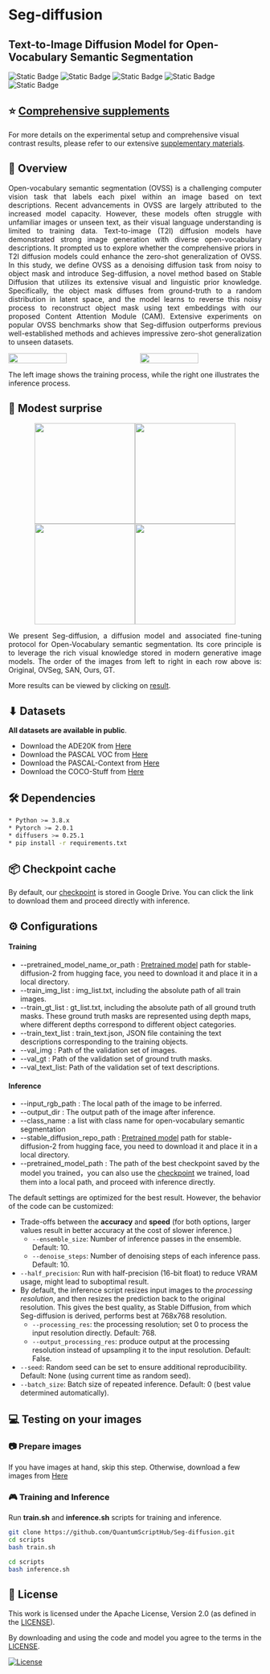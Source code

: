 # Seg-diffusion
## Text-to-Image Diffusion Model for Open-Vocabulary Semantic Segmentation
![Static Badge](https://img.shields.io/badge/Apache-blue?style=flat&label=license&labelColor=black&color=blue)
![Static Badge](https://img.shields.io/badge/passing-green?style=flat&label=build&labelColor=black&color=green)
![Static Badge](https://img.shields.io/badge/passing-green?style=flat&label=circleci&labelColor=black&color=green)
![Static Badge](https://img.shields.io/badge/welcome-green?style=flat&label=PRs&labelColor=black&color=green)
![Static Badge](https://img.shields.io/badge/Python-green?style=flat&label=Language&labelColor=black&color=green)

## ⭐ [Comprehensive supplements](https://github.com/QuantumScriptHub/Seg-diffusion/blob/semantic_segmentation/result/icasspsupp.pdf)
For more details on the experimental setup and comprehensive visual contrast results, please refer to our extensive [supplementary materials](https://github.com/QuantumScriptHub/Seg-diffusion/blob/semantic_segmentation/result/icasspsupp.pdf).  

##  📢 Overview
<p align="justify">
  Open-vocabulary semantic segmentation (OVSS) is a challenging computer vision task that labels each pixel within an image based on text descriptions. Recent advancements in OVSS are largely attributed to the increased model capacity. However, these models often struggle with unfamiliar images or unseen text, as their visual language understanding is limited to training data. Text-to-image (T2I) diffusion  models have demonstrated strong image generation with diverse open-vocabulary descriptions. It prompted us to explore whether the comprehensive priors in T2I diffusion models could enhance the zero-shot generalization of OVSS.
In this study, we define OVSS as a denoising diffusion task from noisy to object mask and introduce Seg-diffusion, a novel method based on Stable Diffusion that utilizes its extensive visual and linguistic prior knowledge. Specifically, the object mask diffuses from ground-truth to a random distribution in latent space, and the model learns to reverse this noisy process to reconstruct object mask using text embeddings with our proposed Content Attention Module (CAM). 
Extensive experiments on popular OVSS benchmarks show that Seg-diffusion outperforms previous well-established methods and achieves impressive zero-shot  generalization to unseen datasets.
</p>

<div style="display:flex; justify-content:space-between;">
    <img src="result/finaltrain.jpg" width="48%">
    <img src="result/finalinfer.jpg" width="48%">
</div>

The left image shows the training process, while the right one illustrates the inference process.
##  🚀 Modest surprise

<p align="center" style="margin: 0; padding: 0;">
    <img src="result/18.png" height="200" style="margin: 0; padding: 0;"/><img src="result/1.png" height="200" style="margin: 0; padding: 0;"/><img src="result/10.png" height="200" style="margin: 0; padding: 0;"/><img src="result/6.png" height="200" style="margin: 0; padding: 0;"/>
</p>

<p align="justify">
We present Seg-diffusion, a diffusion model and associated fine-tuning protocol for Open-Vocabulary semantic segmentation. Its core principle is to leverage the rich visual knowledge stored in modern generative image models. The order of the images from left to right in each row above is: Original, OVSeg, SAN, Ours, GT.
</p> 

More results can be viewed by clicking on [result](./result).

## ⬇ Datasets
**All datasets are available in public**.
* Download the ADE20K from [Here](https://groups.csail.mit.edu/vision/datasets/ADE20K/)
* Download the PASCAL VOC from [Here](https://datasetninja.com/pascal-voc-2012#download)
* Download the PASCAL-Context from [Here](https://cs.stanford.edu/~roozbeh/pascal-context/#download)
* Download the COCO-Stuff from [Here](https://github.com/nightrome/cocostuff)
  
## 🛠️  Dependencies
```bash
* Python >= 3.8.x
* Pytorch >= 2.0.1
* diffusers >= 0.25.1
* pip install -r requirements.txt
```
## 📦 Checkpoint cache

By default, our [checkpoint](https://drive.google.com/file/d/1o8gBxJAgppyGZYZ_NeuHRv3gL6mhf_B3/view?usp=drive_link) is stored in Google Drive.
You can click the link to download them and proceed directly with inference.

## ⚙ Configurations

#### Training

- --pretrained_model_name_or_path : [Pretrained model](https://huggingface.co/stabilityai/stable-diffusion-2/tree/main) path for stable-diffusion-2 from hugging face, you need to download it and place it in a local directory.  
- --train_img_list : img_list.txt, including the absolute path of all train images.  
- --train_gt_list : gt_list.txt, including the absolute path of all ground truth masks. These ground truth masks are represented using depth maps, where different depths correspond to different object categories.
- --train_text_list : train_text.json, JSON file containing the text descriptions corresponding to the training objects.
- --val_img : Path of the validation set of images.  
- --val_gt : Path of the validation set of ground truth masks.
- --val_text_list: Path of the validation set of text descriptions. 

#### Inference 

- --input_rgb_path : The local path of the image to be inferred.
- --output_dir : The output path of the image after inference.
- --class_name : a list with class name for open-vocabulary semantic segmentation
- --stable_diffusion_repo_path : [Pretrained model](https://huggingface.co/stabilityai/stable-diffusion-2/tree/main) path for stable-diffusion-2 from hugging face, you need to download it and place it in a local directory.
- --pretrained_model_path : The path of the best checkpoint saved by the model you trained，you can also use the [checkpoint](https://drive.google.com/file/d/1o8gBxJAgppyGZYZ_NeuHRv3gL6mhf_B3/view?usp=drive_link) we trained, load them into a local path, and proceed with inference directly.


The default settings are optimized for the best result. However, the behavior of the code can be customized:
- Trade-offs between the **accuracy** and **speed** (for both options, larger values result in better accuracy at the cost of slower inference.)
  - `--ensemble_size`: Number of inference passes in the ensemble. Default: 10.
  - `--denoise_steps`: Number of denoising steps of each inference pass. Default: 10.
- `--half_precision`: Run with half-precision (16-bit float) to reduce VRAM usage, might lead to suboptimal result.
- By default, the inference script resizes input images to the *processing resolution*, and then resizes the prediction back to the original resolution. This gives the best quality, as Stable Diffusion, from which Seg-diffusion is derived, performs best at 768x768 resolution.  
  - `--processing_res`: the processing resolution; set 0 to process the input resolution directly. Default: 768.
  - `--output_processing_res`: produce output at the processing resolution instead of upsampling it to the input resolution. Default: False.
- `--seed`: Random seed can be set to ensure additional reproducibility. Default: None (using current time as random seed).
- `--batch_size`: Batch size of repeated inference. Default: 0 (best value determined automatically).

## 💻 Testing on your images
### 📷 Prepare images
If you have images at hand, skip this step. Otherwise, download a few images from [Here](https://cs.stanford.edu/~roozbeh/pascal-context/#download)
### 🎮 Training and  Inference
Run **train.sh** and **inference.sh** scripts for  training and  inference.
```bash
git clone https://github.com/QuantumScriptHub/Seg-diffusion.git
cd scripts
bash train.sh

cd scripts
bash inference.sh
```

## 🎫 License

This work is licensed under the Apache License, Version 2.0 (as defined in the [LICENSE](LICENSE.txt)).

By downloading and using the code and model you agree to the terms in the  [LICENSE](LICENSE.txt).

[![License](https://img.shields.io/badge/License-Apache--2.0-929292)](https://www.apache.org/licenses/LICENSE-2.0)

